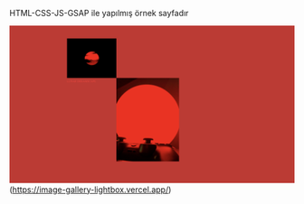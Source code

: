 HTML-CSS-JS-GSAP ile yapılmış örnek sayfadır

![Screenshot](./ss1.png)(https://image-gallery-lightbox.vercel.app/)